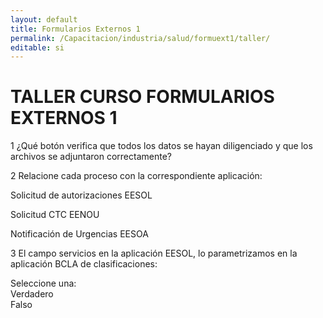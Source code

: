 ```yaml
---
layout: default
title: Formularios Externos 1
permalink: /Capacitacion/industria/salud/formuext1/taller/
editable: si
---
```


# TALLER CURSO FORMULARIOS EXTERNOS 1


1  ¿Qué botón verifica que todos los datos se hayan diligenciado y que los archivos se adjuntaron correctamente?  

2  Relacione cada proceso con la correspondiente aplicación:  

Solicitud de autorizaciones		EESOL  

Solicitud CTC					EENOU  

Notificación de Urgencias		EESOA  

3  El campo servicios en la aplicación EESOL, lo parametrizamos en la aplicación BCLA de clasificaciones:  

Seleccione una:  
Verdadero  
Falso  






